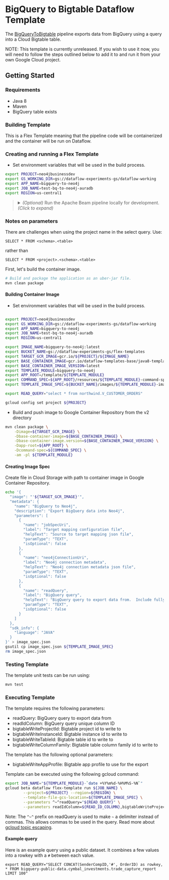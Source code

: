 # BigQuery to Bigtable Dataflow Template

The [BigQueryToBigtable](src/main/java/com/google/cloud/teleport/v2/neo4j/BigQueryToNeo4j.java) pipeline exports data
from BigQuery using a query into a Cloud Bigtable table.

NOTE: This template is currently unreleased. If you wish to use it now, you
will need to follow the steps outlined below to add it to and run it from
your own Google Cloud project.

## Getting Started

### Requirements
* Java 8
* Maven
* BigQuery table exists

### Building Template
This is a Flex Template meaning that the pipeline code will be containerized and the container will be
run on Dataflow.

### Creating and running a Flex Template

* Set environment variables that will be used in the build process.
```sh
export PROJECT=neo4jbusinessdev
export GS_WORKING_DIR=gs://dataflow-experiments-gs/dataflow-working
export APP_NAME=bigquery-to-neo4j
export JOB_NAME=test-bq-to-neo4j-auradb
export REGION=us-central1
```

> <details><summary>
> <i>(Optional)</i> Run the Apache Beam pipeline locally for development.
> <i>(Click to expand)</i>
> </summary>
>
> ```sh
> # If you omit the --bootstrapServer argument, it connects to localhost.
> # If you are running the Kafka server locally, you can omit --bootstrapServer.
> mvn compile exec:java \
>   -Dexec.mainClass=com.google.cloud.teleport.v2.neo4j.BigQueryToNeo4j \
>   -Dexec.args="\
>     --runner=DataflowRunner \
>     --project=$PROJECT \
>     --stagingLocation=$GS_WORKING_DIR/staging/ \
>     --tempLocation=$GS_WORKING_DIR/temp/ \
>     --jobName=$JOB_NAME \
>     --appName=$APP_NAME \
>     --region=$REGION \
>     --readQuery=\"SELECT customer_id,contact_name,company_name,seller_id,seller_first_name, \
>     seller_last_name,seller_title,product_id,product_name,category_name,supplier_name, \
>     supplier_postal_code, supplier_country,order_id,order_date, shipped_date,required_date, \
>     quantity,unit_price,discount FROM northwind.V_CUSTOMER_ORDERS LIMIT 10\" \
>     --jobSpecUri=gs://dataflow-experiments-gs/dataflow-job-specs/testing/bq/jobSpec.json \
>     --neo4jConnectionUri=gs://dataflow-experiments-gs/dataflow-job-specs/testing/common/neo4jConnection.json"
> ```
>
> </details>

### Notes on parameters
There are challenges when using the project name in the select query.  Use:

    SELECT * FROM <schema>.<table> 

rather than

    SELECT * FROM <project>.<schema>.<table>

First, let's build the container image.

```sh
# Build and package the application as an uber-jar file.
mvn clean package
```

#### Building Container Image
* Set environment variables that will be used in the build process.
```sh

export PROJECT=neo4jbusinessdev
export GS_WORKING_DIR=gs://dataflow-experiments-gs/dataflow-working
export APP_NAME=bigquery-to-neo4j
export JOB_NAME=test-bq-to-neo4j-auradb
export REGION=us-central1

export IMAGE_NAME=bigquery-to-neo4j:latest
export BUCKET_NAME=gs://dataflow-experiments-gs/flex-templates
export TARGET_GCR_IMAGE=gcr.io/${PROJECT}/${IMAGE_NAME}
export BASE_CONTAINER_IMAGE=gcr.io/dataflow-templates-base/java8-template-launcher-base
export BASE_CONTAINER_IMAGE_VERSION=latest
export TEMPLATE_MODULE=bigquery-to-neo4j
export APP_ROOT=/template/${TEMPLATE_MODULE}
export COMMAND_SPEC=${APP_ROOT}/resources/${TEMPLATE_MODULE}-command-spec.json
export TEMPLATE_IMAGE_SPEC=${BUCKET_NAME}/images/${TEMPLATE_MODULE}-image-spec.json

export READ_QUERY="select * from northwind.V_CUSTOMER_ORDERS"

gcloud config set project ${PROJECT}
```
* Build and push image to Google Container Repository from the v2 directory
```sh
mvn clean package \
    -Dimage=${TARGET_GCR_IMAGE} \
    -Dbase-container-image=${BASE_CONTAINER_IMAGE} \
    -Dbase-container-image.version=${BASE_CONTAINER_IMAGE_VERSION} \
    -Dapp-root=${APP_ROOT} \
    -Dcommand-spec=${COMMAND_SPEC} \
    -am -pl ${TEMPLATE_MODULE}
```

#### Creating Image Spec

Create file in Cloud Storage with path to container image in Google Container Repository.
```sh
echo '{
  "image": "'${TARGET_GCR_IMAGE}'",
  "metadata": {
    "name": "BigQuery to Neo4j",
    "description": "Export BigQuery data into Neo4j",
    "parameters": [
      {
        "name": "jobSpecUri",
        "label": "Target mapping configuration file",
        "helpText": "Source to target mapping json file",
        "paramType": "TEXT",
        "isOptional": false
      }, 
      {
        "name": "neo4jConnectionUri",
        "label": "Neo4j connection metadata",
        "helpText": "Neo4j connection metadata json file",
        "paramType": "TEXT",
        "isOptional": false
      },  
      {
        "name": "readQuery",
        "label": "BigQuery query",
        "helpText": "BigQuery query to export data from.  Include fully qualified table name.",
        "paramType": "TEXT",
        "isOptional": false
      }    
    ]
  },
  "sdk_info": {
    "language": "JAVA"
  }
}' > image_spec.json
gsutil cp image_spec.json ${TEMPLATE_IMAGE_SPEC}
rm image_spec.json
```

### Testing Template

The template unit tests can be run using:
```sh
mvn test
```

### Executing Template

The template requires the following parameters:
* readQuery: BigQuery query to export data from
* readIdColumn: BigQuery query unique column ID
* bigtableWriteProjectId: Bigtable project id to write to
* bigtableWriteInstanceId: Bigtable instance id to write to
* bigtableWriteTableId: Bigtable table id to write to
* bigtableWriteColumnFamily: Bigtable table column family id to write to

The template has the following optional parameters:
* bigtableWriteAppProfile: Bigtable app profile to use for the export

Template can be executed using the following gcloud command:
```sh
export JOB_NAME="${TEMPLATE_MODULE}-`date +%Y%m%d-%H%M%S-%N`"
gcloud beta dataflow flex-template run ${JOB_NAME} \
        --project=${PROJECT} --region=${REGION} \
        --template-file-gcs-location=${TEMPLATE_IMAGE_SPEC} \
        --parameters ^~^readQuery="${READ_QUERY}" \
        --parameters readIdColumn=${READ_ID_COLUMN},bigtableWriteProjectId=${BIGTABLE_WRITE_PROJECT_ID},bigtableWriteInstanceId=${BIGTABLE_WRITE_INSTANCE_ID},bigtableWriteTableId=${BIGTABLE_WRITE_TABLE_ID},bigtableWriteColumnFamily=${BIGTABLE_WRITE_COLUMN_FAMILY}
```

Note: The `^~^` prefix on readQuery is used to make `~` a delimiter instead of
commas. This allows commas to be used in the query. Read more about [gcloud topic escaping](https://cloud.google.com/sdk/gcloud/reference/topic/escaping).

#### Example query

Here is an example query using a public dataset. It combines a few values into a rowkey with a `#` between each value.

```
export READ_QUERY="SELECT CONCAT(SenderCompID,'#', OrderID) as rowkey, * FROM bigquery-public-data.cymbal_investments.trade_capture_report LIMIT 100"
```
